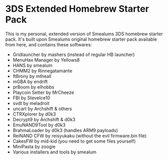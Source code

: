 # 3DS Extended Homebrew Starter Pack

This is my personal, extended version of Smealums 3DS homebrew starter pack. It's built upon Smealums original homebrew starter pack available from here, and contains these softwares:
* Gridlauncher by mashers (instead of regular HB launcher)
* MenuHax Manager by Yellows8
* HANS by smealum
* CHMM2 by Rinnegatamante
* ftBrony by mtheall
* mGBA by endrift
* prBoom by elhobbs
* Playcoin Setter by MrCheeze
* FBI by SteveIce10
* svdt by meladroit
* uncart by Archshift & others
* CTRXplorer by d0k3
* Decrypt9 by Archshift & d0k3
* EmuNAND9Tool by d0k3
* BrahmaLoader by d0k3 (handles ARM9 payloads)
* ReiNAND CFW by reisyukaku (without the evil firmware.bin file)
* CakesFW by mid-kid (you need to get some files yourself)
* MiniPasta by zoogie
* Various installers and tools by smealum
